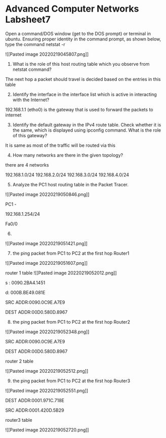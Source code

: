 # Advanced Computer Networks Labsheet7

Open a command/DOS window (get to the DOS prompt) or terminal in ubuntu.
Ensuring proper identity in the command prompt, as shown below, type the command netstat -r

![[Pasted image 20220219045807.png]]

1.	What is the role of this host routing table which you observe from netstat command?

The next hop a packet should travel is decided based on the entries in this table

2.	Identify the interface in the interface list which is active in interacting with the Internet?

192.168.1.1 (etho0) is the gateway that is used to forward the packets to internet 

3.	Identify the default gateway in the IPv4 route table. Check whether it is the same, which is displayed using ipconfig command. What is the role of this gateway?

It is same as most of the traffic will be routed via this

4.	How many networks are there in the given topology?

there are 4 networks

192.168.1.0/24
192.168.2.0/24
192.168.3.0/24
192.168.4.0/24

5. 	Analyze the PC1 host routing table in the Packet Tracer.

![[Pasted image 20220219050846.png]]


PC1 -   

192.168.1.254/24

Fa0/0

6. 

![[Pasted image 20220219051421.png]]

7. the ping packet from PC1 to PC2 at the first hop Router1

![[Pasted image 20220219051607.png]]

router 1 table
![[Pasted image 20220219052012.png]]

s :   0090.2BA4.1451

d:   000B.BE49.081E

  

SRC ADDR:0090.0C9E.A7E9

  

DEST ADDR:00D0.580D.8967

8. the ping packet from PC1 to PC2 at the first hop Router2

![[Pasted image 20220219052348.png]]

  

SRC ADDR:0090.0C9E.A7E9

  

DEST ADDR:00D0.580D.8967

router 2 table 

![[Pasted image 20220219052512.png]]


9. the ping packet from PC1 to PC2 at the first hop Router3


![[Pasted image 20220219052551.png]]

  

DEST ADDR:0001.971C.718E
  

SRC ADDR:0001.420D.5B29

router3 table

![[Pasted image 20220219052720.png]]
